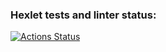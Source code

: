 ### Hexlet tests and linter status:
[![Actions Status](https://github.com/uchihasasha5/frontend-project-44/workflows/hexlet-check/badge.svg)](https://github.com/uchihasasha5/frontend-project-44/actions)